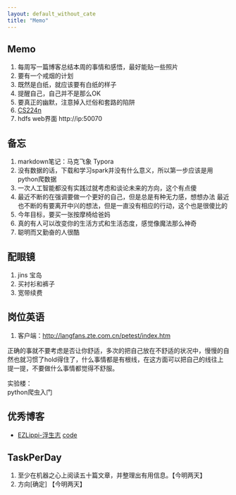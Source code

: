 ```yaml
---
layout: default_without_cate
title: "Memo"
---
```


## Memo
1. 每周写一篇博客总结本周的事情和感悟，最好能贴一些照片
2. 要有一个戒烟的计划
3. 既然是白纸，就应该要有白纸的样子
4. 提醒自己，自己并不是那么OK
5. 要真正的幽默，注意掉入烂俗和套路的陷阱
6. [CS224n](http://web.stanford.edu/class/cs224n/)
7. hdfs web界面  http://ip:50070


## 备忘
1. markdown笔记：马克飞象 Typora
2. 没有数据的话，下载和学习spark并没有什么意义，所以第一步应该是用python爬数据
3. 一次人工智能都没有实践过就考虑和谈论未来的方向，这个有点傻
4. 最近不断的在强调要做一个更好的自己，但是总是有种无力感，想想办法
   最近也不断的有要离开中兴的想法，但是一直没有相应的行动，这个也是很傻比的
5. 今年目标，要买一张按摩椅给爸妈
6. 真的有人可以改变你的生活方式和生活态度，感觉像魔法那么神奇
7. 聪明而又勤奋的人很酷

## 配眼镜
1. jins  宝岛
5. 买衬衫和裤子
6. 宽带续费

## 岗位英语
1. 客户端：http://langfans.zte.com.cn/petest/index.htm


正确的事就不要考虑是否让你舒适，多次的把自己放在不舒适的状况中，慢慢的自然也就习惯了hold得住了，什么事情都是有根线，在这方面可以把自己的线往上提一提，不要做什么事情都觉得不舒服。

实验楼：  
python爬虫入门

## 优秀博客
- [EZLippi-浮生志](http://www.ezlippi.com/) [code](https://github.com/EZLippi/EZLippi.github.io)


## TaskPerDay
1. 至少在机器之心上阅读五十篇文章，并整理出有用信息。【今明两天】
2. 方向[确定]  【今明两天】